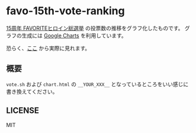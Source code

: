 # favo-15th-vote-ranking
[15周年 FAVORITEヒロイン総選挙](http://www.favo.co.jp/cgi/15th_vote/15th_vote.cgi) の投票数の推移をグラフ化したものです。
グラフの生成には [Google Charts](https://developers.google.com/chart/?hl=ja) を利用しています。

恐らく、[ここ](https://c.owatan.jp/favo/chart.html) から実際に見れます。

## 概要
`vote.sh` および `chart.html` の `__YOUR_XXX__` となっているところをいい感じに書き換えてください。

## LICENSE
MIT

